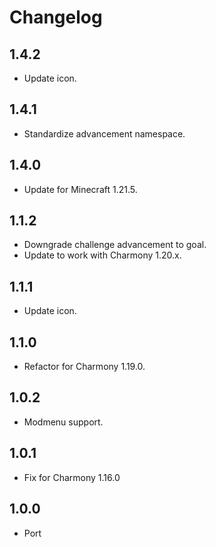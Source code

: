 # Changelog

## 1.4.2

- Update icon.

## 1.4.1

- Standardize advancement namespace.

## 1.4.0

- Update for Minecraft 1.21.5.

## 1.1.2

- Downgrade challenge advancement to goal.
- Update to work with Charmony 1.20.x.

## 1.1.1

- Update icon.

## 1.1.0

- Refactor for Charmony 1.19.0.

## 1.0.2

- Modmenu support.

## 1.0.1

- Fix for Charmony 1.16.0

## 1.0.0

- Port